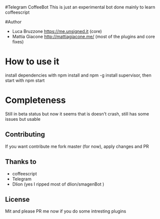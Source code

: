 #Telegram CoffeeBot
This is just an experimental bot done mainly to learn coffeescript

#Author
- Luca Bruzzone https://me.unsigned.it (core)
- Mattia Giacone http://mattiagiacone.me/ (most of the plugins and core fixes)

# How to use it
install dependencies with npm install and npm -g install supervisor, then start
with npm start

# Completeness
Still in beta status but now it seems that is doesn't crash, still has some issues but usable

## Contributing
If you want contribute me fork master (for now), apply changes and PR

## Thanks to
- coffeescript
- Telegram
- Dlion (yes I ripped most of dlion/smagenBot )

## License
Mit and please PR me now if you do some intresting plugins
